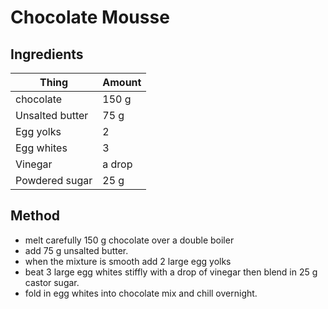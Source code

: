 # Chocolate Mousse


## Ingredients 


| Thing | Amount |
| ---  | --- |
| chocolate | 150 g|
| Unsalted butter | 75 g |
| Egg yolks | 2 |
| Egg whites | 3 |
| Vinegar | a drop |
| Powdered sugar | 25 g |


## Method

- melt carefully 150 g chocolate over a double boiler
- add 75 g unsalted butter. 
- when the mixture is smooth add 2 large egg yolks
- beat 3 large egg whites stiffly with a drop of vinegar then blend in 25 g castor sugar. 
- fold in egg whites into chocolate mix and chill overnight.
 
